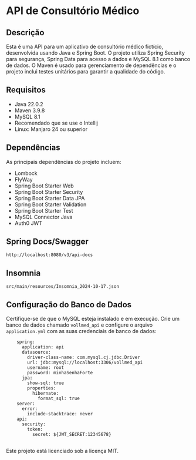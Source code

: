 # API de Consultório Médico

## Descrição
Esta é uma API para um aplicativo de consultório médico fictício, desenvolvida usando Java e Spring Boot. O projeto utiliza Spring Security para segurança, Spring Data para acesso a dados e MySQL 8.1 como banco de dados. O Maven é usado para gerenciamento de dependências e o projeto inclui testes unitários para garantir a qualidade do código.

## Requisitos
- Java 22.0.2
- Maven 3.9.8
- MySQL 8.1
- Recomendado que se use o Intellij
- Linux: Manjaro 24 ou superior

## Dependências
As principais dependências do projeto incluem:
- Lombock
- FlyWay
- Spring Boot Starter Web
- Spring Boot Starter Security
- Spring Boot Starter Data JPA
- Spring Boot Starter Validation
- Spring Boot Starter Test
- MySQL Connector Java
- Auth0 JWT

## Spring Docs/Swagger
```
http://localhost:8080/v3/api-docs
```

## Insomnia
```
src/main/resources/Insomnia_2024-10-17.json
```

## Configuração do Banco de Dados
Certifique-se de que o MySQL esteja instalado e em execução. Crie um banco de dados chamado `vollmed_api` e configure o arquivo `application.yml` com as suas credenciais de banco de dados:

```properties
    spring:
      application: api
      datasource:
        driver-class-name: com.mysql.cj.jdbc.Driver
        url: jdbc:mysql://localhost:3306/vollmed_api
        username: root
        password: minhaSenhaForte
      jpa:
        show-sql: true
        properties:
          hibernate:
            format_sql: true
    server:
      error:
        include-stacktrace: never
    api:
      security:
        token:
          secret: ${JWT_SECRET:12345678}
```

##
Este projeto está licenciado sob a licença MIT.


